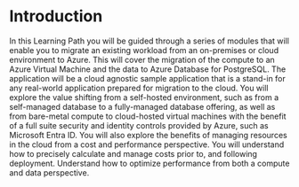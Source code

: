 # Introduction 

In this Learning Path you will be guided through a series of modules that will enable you to migrate an existing workload from an on-premises or cloud environment to Azure. This will cover the migration of the compute to an Azure Virtual Machine and the data to Azure Database for PostgreSQL. The application will be a cloud agnostic sample application that is a stand-in for any real-world application prepared for migration to the cloud. You will explore the value shifting from a self-hosted environment, such as from a self-managed database to a fully-managed database offering, as well as from bare-metal compute to cloud-hosted virtual machines with the benefit of a full suite security and identity controls provided by Azure, such as Microsoft Entra ID. You will also explore the benefits of managing resources in the cloud from a cost and performance perspective. You will understand how to precisely calculate and manage costs prior to, and following deployment. Understand how to optimize performance from both a compute and data perspective. 

